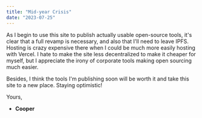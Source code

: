 ```yaml
---
title: "Mid-year Crisis"
date: "2023-07-25"
---
```


As I begin to use this site to publish actually usable open-source tools, it's clear that a full revamp is necessary, and also that I'll need to leave IPFS. Hosting is crazy expensive there when I could be much more easily hosting with Vercel. I hate to make the site less decentralized to make it cheaper for myself, but I appreciate the irony of corporate tools making open sourcing much easier.

Besides, I think the tools I'm publishing soon will be worth it and take this site to a new place. Staying optimistic!

Yours,

- **Cooper**
